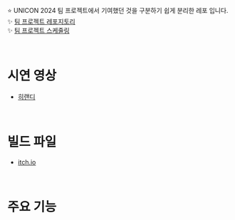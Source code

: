 ⭐️ UNICON 2024 팀 프로젝트에서 기여했던 것을 구분하기 쉽게 분리한 레포 입니다.  
✨ [팀 프로젝트 레포지토리](https://github.com/gdevhun/HeroRandomDefence)
<br>
✨ [팀 프로젝트 스케줄링](https://unmarred-deer-17b.notion.site/9198758e37df48ce9535f7564afe2214?pvs=4)

<br>

# 시연 영상  
+ [히랜디](https://youtu.be/7rK0P3Eyj0w)

<br>

# 빌드 파일  
+ [itch.io](https://wjh9330.itch.io/herorandomdefence)

<br>

# 주요 기능
